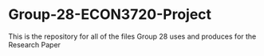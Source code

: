 # Group-28-ECON3720-Project
This is the repository for all of the files Group 28 uses and produces for the Research Paper
